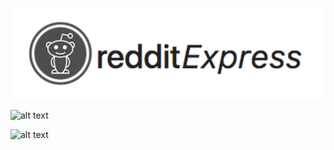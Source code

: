 

![alt text](https://github.com/cidouchi/redditExpress/blob/master/logo.png)



![alt text](https://giant.gfycat.com/LeadingPortlyKingbird.gif)

![alt text](https://giant.gfycat.com/WarpedBewitchedGuanaco.gif)